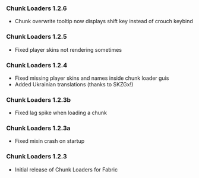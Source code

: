 ### Chunk Loaders 1.2.6
- Chunk overwrite tooltip now displays shift key instead of crouch keybind

### Chunk Loaders 1.2.5
- Fixed player skins not rendering sometimes

### Chunk Loaders 1.2.4
- Fixed missing player skins and names inside chunk loader guis
- Added Ukrainian translations (thanks to SKZGx!)

### Chunk Loaders 1.2.3b
- Fixed lag spike when loading a chunk

### Chunk Loaders 1.2.3a
- Fixed mixin crash on startup

### Chunk Loaders 1.2.3
- Initial release of Chunk Loaders for Fabric
